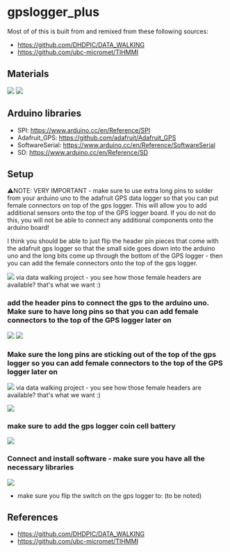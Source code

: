 # gpslogger_plus

Most of of this is built from and remixed from these following sources:
- https://github.com/DHDPIC/DATA_WALKING
- https://github.com/ubc-micromet/TIHMMI


## Materials

![](assets/images/setup-01.JPG)
![](assets/images/setup-02.JPG)


## Arduino libraries
- SPI: https://www.arduino.cc/en/Reference/SPI
- Adafruit_GPS: https://github.com/adafruit/Adafruit_GPS
- SoftwareSerial: https://www.arduino.cc/en/Reference/SoftwareSerial
- SD: https://www.arduino.cc/en/Reference/SD

## Setup

⚠️️NOTE: VERY IMPORTANT - make sure to use extra long pins to solder from your arduino uno to the adafruit GPS data logger so that you can put female connectors on top of the gps logger. This will allow you to add additional sensors onto the top of the GPS logger board. If you do not do this, you will not be able to connect any additional components onto the arduino board! 

I think you should be able to just flip the header pin pieces that come with the adafruit gps logger so that the small side goes down into the arduino uno and the long bits come up through the bottom of the GPS logger - then you can add the female connectors onto the top of the gps logger.

![](assets/images/setup-dw.png) via data walking project - you see how those female headers are available? that's what we want :) 

### add the header pins to connect the gps to the arduino uno. Make sure to have long pins so that you can add female connectors to the top of the GPS logger later on

![](assets/images/setup-03.JPG)
![](assets/images/setup-04.JPG)

### Make sure the long pins are sticking out of the top of the gps logger so you can add female connectors to the top of the GPS logger later on
![](assets/images/setup-dw.png) via data walking project - you see how those female headers are available? that's what we want :) 

![](assets/images/setup-05.JPG)

### make sure to add the gps logger coin cell battery

![](assets/images/setup-06.JPG)

### Connect and install software - make sure you have all the necessary libraries

![](assets/images/setup-07.JPG)

* make sure you flip the switch on the gps logger to: (to be noted)

## References

- https://github.com/DHDPIC/DATA_WALKING
- https://github.com/ubc-micromet/TIHMMI